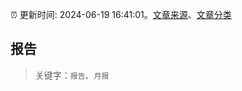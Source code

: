 :alarm_clock: 更新时间: 2024-06-19 16:41:01。[文章来源](/README.md)、[文章分类](/TAGS.md)

## 报告


> 关键字：`报告`、`月报`



